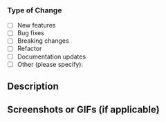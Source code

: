 ### Type of Change
- [ ] New features
- [ ] Bug fixes
- [ ] Breaking changes
- [ ] Refactor
- [ ] Documentation updates
- [ ] Other (please specify):

## Description
<!-- what did you do ? -->

## Screenshots or GIFs (if applicable)
<!-- Add any relevant screenshots or GIFs that demonstrate the changes made. -->

